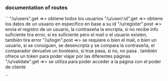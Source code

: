 ### documentation of routes ###

``
"/u/users".get =>> obtiene todos los usuarios
"/u/user/:id".get =>> obtiene los datos de un usuario en específico en base a su id
"/u/register".post =>> envía el registro de un usuario, la contraseña la encripta, si no recibe info suficiente tira error, si es suficiente pero el mail o el usuario 
existen, también tira error
"/u/login".post =>> se requiere o bien el mail, o bien un usuario, si se consiguen, se desencripta y se compara la contraseña, el comparador devuelve un booleano, si true pasa, si no, no pasa .
también ofrece un token para poder viajar por las diferentes páginas
"/u/validate".get =>> se utiliza para poder acceder a la página con el poder de cliente



``